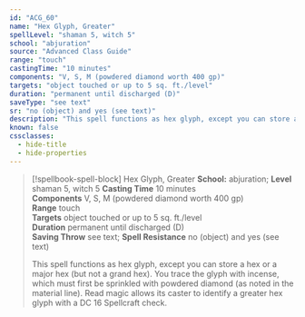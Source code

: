 ```yaml
---
id: "ACG_60"
name: "Hex Glyph, Greater"
spellLevel: "shaman 5, witch 5"
school: "abjuration"
source: "Advanced Class Guide"
range: "touch"
castingTime: "10 minutes"
components: "V, S, M (powdered diamond worth 400 gp)"
targets: "object touched or up to 5 sq. ft./level"
duration: "permanent until discharged (D)"
saveType: "see text"
sr: "no (object) and yes (see text)"
description: "This spell functions as hex glyph, except you can store a hex or a major hex (but not a grand hex). You trace the glyph with incense, which must first be sprinkled with powdered diamond (as noted in the material line).  Read magic allows its caster to identify a greater hex glyph with a DC 16 Spellcraft check."
known: false
cssclasses:
  - hide-title
  - hide-properties
---
```


> [!spellbook-spell-block] Hex Glyph, Greater
> **School:** abjuration; **Level** shaman 5, witch 5
> **Casting Time** 10 minutes  
> **Components** V, S, M (powdered diamond worth 400 gp)  
> **Range** touch  
> **Targets** object touched or up to 5 sq. ft./level  
> **Duration** permanent until discharged (D)  
> **Saving Throw** see text; **Spell Resistance** no (object) and yes (see text)
> 
> This spell functions as hex glyph, except you can store a hex or a major hex (but not a grand hex). You trace the glyph with incense, which must first be sprinkled with powdered diamond (as noted in the material line).  Read magic allows its caster to identify a greater hex glyph with a DC 16 Spellcraft check.